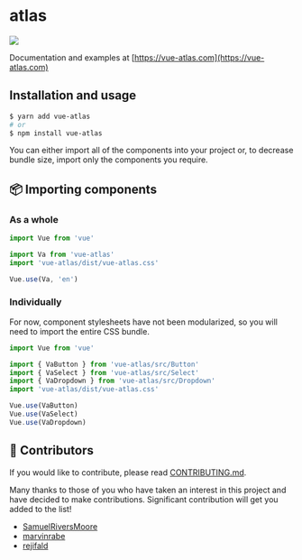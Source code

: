 # atlas

![](https://img.shields.io/npm/v/vue-atlas.svg?colorA=57D9A3&colorB=666666)

Documentation and examples at [https://vue-atlas.com](https://vue-atlas.com)

## Installation and usage

```bash
$ yarn add vue-atlas
# or
$ npm install vue-atlas
```

You can either import all of the components into your project or, to decrease bundle size, import only the components you require.

## 📦 Importing components

### As a whole

```javascript
import Vue from 'vue'

import Va from 'vue-atlas'
import 'vue-atlas/dist/vue-atlas.css'

Vue.use(Va, 'en')
```

### Individually

For now, component stylesheets have not been modularized, so you will need to import the entire CSS bundle.

```javascript
import Vue from 'vue'

import { VaButton } from 'vue-atlas/src/Button'
import { VaSelect } from 'vue-atlas/src/Select'
import { VaDropdown } from 'vue-atlas/src/Dropdown'
import 'vue-atlas/dist/vue-atlas.css'

Vue.use(VaButton)
Vue.use(VaSelect)
Vue.use(VaDropdown)
```

## 🎉 Contributors

If you would like to contribute, please read [CONTRIBUTING.md](https://github.com/nvms/vue-atlas/blob/master/.github/CONTRIBUTING.md).

Many thanks to those of you who have taken an interest in this project and have decided to make contributions. Significant contribution will get you added to the list!

- [SamuelRiversMoore](https://github.com/SamuelRiversMoore)
- [marvinrabe](https://github.com/marvinrabe)
- [rejifald](https://github.com/rejifald)
